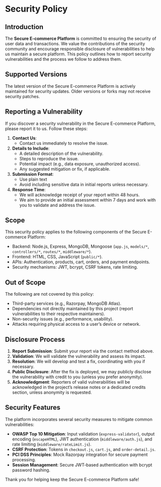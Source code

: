 # Security Policy

## Introduction
The **Secure E-commerce Platform** is committed to ensuring the security of user data and transactions. We value the contributions of the security community and encourage responsible disclosure of vulnerabilities to help us maintain a secure platform. This policy outlines how to report security vulnerabilities and the process we follow to address them.

## Supported Versions
The latest version of the Secure E-commerce Platform is actively maintained for security updates. Older versions or forks may not receive security patches.

## Reporting a Vulnerability
If you discover a security vulnerability in the Secure E-commerce Platform, please report it to us. Follow these steps:

1. **Contact Us**:
   - Contact us immediately to resolve the issue.
2. **Details to Include**:
   - A detailed description of the vulnerability.
   - Steps to reproduce the issue.
   - Potential impact (e.g., data exposure, unauthorized access).
   - Any suggested mitigation or fix, if applicable.
3. **Submission Format**:
   - Use plain text
   - Avoid including sensitive data in initial reports unless necessary.
4. **Response Time**:
   - We will acknowledge receipt of your report within 48 hours.
   - We aim to provide an initial assessment within 7 days and work with you to validate and address the issue.

## Scope
This security policy applies to the following components of the Secure E-commerce Platform:
- Backend: Node.js, Express, MongoDB, Mongoose (`app.js`, `models/*`, `controllers/*`, `routes/*`, `middleware/*`).
- Frontend: HTML, CSS, JavaScript (`public/*`).
- APIs: Authentication, products, cart, orders, and payment endpoints.
- Security mechanisms: JWT, bcrypt, CSRF tokens, rate limiting.

## Out of Scope
The following are not covered by this policy:
- Third-party services (e.g., Razorpay, MongoDB Atlas).
- Dependencies not directly maintained by this project (report vulnerabilities to their respective maintainers).
- Non-security issues (e.g., performance, usability).
- Attacks requiring physical access to a user’s device or network.

## Disclosure Process
1. **Report Submission**: Submit your report via the contact method above.
2. **Validation**: We will validate the vulnerability and assess its impact.
3. **Resolution**: We will develop and test a fix, coordinating with you if necessary.
4. **Public Disclosure**: After the fix is deployed, we may publicly disclose the vulnerability with credit to you (unless you prefer anonymity).
5. **Acknowledgment**: Reporters of valid vulnerabilities will be acknowledged in the project’s release notes or a dedicated credits section, unless anonymity is requested.

## Security Features
The platform incorporates several security measures to mitigate common vulnerabilities:
- **OWASP Top 10 Mitigation**: Input validation (`express-validator`), output encoding (`escapeHTML`), JWT authentication (`middleware/auth.js`), and rate limiting (`middleware/rateLimit.js`).
- **CSRF Protection**: Tokens in `checkout.js`, `cart.js`, and `order-detail.js`.
- **PCI DSS Principles**: Mock Razorpay integration for secure payment processing.
- **Session Management**: Secure JWT-based authentication with bcrypt password hashing.

Thank you for helping keep the Secure E-commerce Platform safe!

